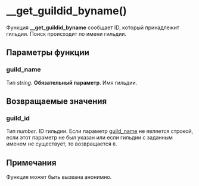 # __get_guildid_byname()
Функция **__get_guildid_byname** сообщает ID, который принадлежит гильдии. Поиск происходит по имени гильдии.

## Параметры функции
### guild_name
Тип *string*. **Обязательный параметр**. Имя гильдии.

## Возвращаемые значения
### guild_id
Тип *number*. ID гильдии. Если параметр [guild_name](#guild_name) не является строкой, если этот параметр не был указан или если гильдии с заданным именем не существует, то возвращается `0`.

## Примечания
Функция может быть вызвана анонимно.